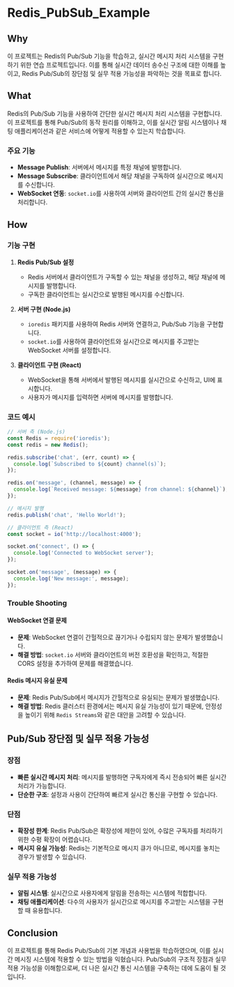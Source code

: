 # Redis_PubSub_Example

## Why
이 프로젝트는 Redis의 Pub/Sub 기능을 학습하고, 실시간 메시지 처리 시스템을 구현하기 위한 연습 프로젝트입니다. 이를 통해 실시간 데이터 송수신 구조에 대한 이해를 높이고, Redis Pub/Sub의 장단점 및 실무 적용 가능성을 파악하는 것을 목표로 합니다.

## What
Redis의 Pub/Sub 기능을 사용하여 간단한 실시간 메시지 처리 시스템을 구현합니다. 이 프로젝트를 통해 Pub/Sub의 동작 원리를 이해하고, 이를 실시간 알림 시스템이나 채팅 애플리케이션과 같은 서비스에 어떻게 적용할 수 있는지 학습합니다.

### 주요 기능
- **Message Publish**: 서버에서 메시지를 특정 채널에 발행합니다.
- **Message Subscribe**: 클라이언트에서 해당 채널을 구독하여 실시간으로 메시지를 수신합니다.
- **WebSocket 연동**: `socket.io`를 사용하여 서버와 클라이언트 간의 실시간 통신을 처리합니다.
  
## How
### 기능 구현
1. **Redis Pub/Sub 설정**
   - Redis 서버에서 클라이언트가 구독할 수 있는 채널을 생성하고, 해당 채널에 메시지를 발행합니다.
   - 구독한 클라이언트는 실시간으로 발행된 메시지를 수신합니다.
   
2. **서버 구현 (Node.js)**
   - `ioredis` 패키지를 사용하여 Redis 서버와 연결하고, Pub/Sub 기능을 구현합니다.
   - `socket.io`를 사용하여 클라이언트와 실시간으로 메시지를 주고받는 WebSocket 서버를 설정합니다.
   
3. **클라이언트 구현 (React)**
   - WebSocket을 통해 서버에서 발행된 메시지를 실시간으로 수신하고, UI에 표시합니다.
   - 사용자가 메시지를 입력하면 서버에 메시지를 발행합니다.

### 코드 예시
```javascript
// 서버 측 (Node.js)
const Redis = require('ioredis');
const redis = new Redis();

redis.subscribe('chat', (err, count) => {
  console.log(`Subscribed to ${count} channel(s)`);
});

redis.on('message', (channel, message) => {
  console.log(`Received message: ${message} from channel: ${channel}`);
});

// 메시지 발행
redis.publish('chat', 'Hello World!');
```

```javascript
// 클라이언트 측 (React)
const socket = io('http://localhost:4000');

socket.on('connect', () => {
  console.log('Connected to WebSocket server');
});

socket.on('message', (message) => {
  console.log('New message:', message);
});
```

### Trouble Shooting
#### WebSocket 연결 문제
- **문제**: WebSocket 연결이 간헐적으로 끊기거나 수립되지 않는 문제가 발생했습니다.
- **해결 방법**: `socket.io` 서버와 클라이언트의 버전 호환성을 확인하고, 적절한 CORS 설정을 추가하여 문제를 해결했습니다.

#### Redis 메시지 유실 문제
- **문제**: Redis Pub/Sub에서 메시지가 간헐적으로 유실되는 문제가 발생했습니다.
- **해결 방법**: Redis 클러스터 환경에서는 메시지 유실 가능성이 있기 때문에, 안정성을 높이기 위해 `Redis Streams`와 같은 대안을 고려할 수 있습니다.

## Pub/Sub 장단점 및 실무 적용 가능성

### 장점
- **빠른 실시간 메시지 처리**: 메시지를 발행하면 구독자에게 즉시 전송되어 빠른 실시간 처리가 가능합니다.
- **단순한 구조**: 설정과 사용이 간단하여 빠르게 실시간 통신을 구현할 수 있습니다.

### 단점
- **확장성 한계**: Redis Pub/Sub은 확장성에 제한이 있어, 수많은 구독자를 처리하기 위한 수평 확장이 어렵습니다.
- **메시지 유실 가능성**: Redis는 기본적으로 메시지 큐가 아니므로, 메시지를 놓치는 경우가 발생할 수 있습니다.

### 실무 적용 가능성
- **알림 시스템**: 실시간으로 사용자에게 알림을 전송하는 시스템에 적합합니다.
- **채팅 애플리케이션**: 다수의 사용자가 실시간으로 메시지를 주고받는 시스템을 구현할 때 유용합니다.

## Conclusion
이 프로젝트를 통해 Redis Pub/Sub의 기본 개념과 사용법을 학습하였으며, 이를 실시간 메시징 시스템에 적용할 수 있는 방법을 익혔습니다. Pub/Sub의 구조적 장점과 실무 적용 가능성을 이해함으로써, 더 나은 실시간 통신 시스템을 구축하는 데에 도움이 될 것입니다.

